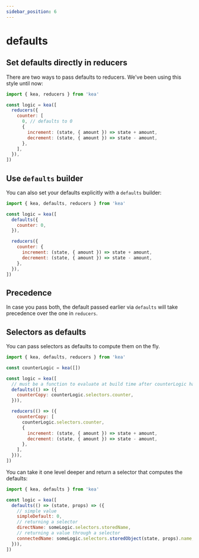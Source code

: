 ```yaml
---
sidebar_position: 6
---
```


# defaults

## Set defaults directly in reducers

There are two ways to pass defaults to reducers. We've been using this style until now:

```javascript
import { kea, reducers } from 'kea'

const logic = kea([
  reducers({
    counter: [
      0, // defaults to 0
      {
        increment: (state, { amount }) => state + amount,
        decrement: (state, { amount }) => state - amount,
      },
    ],
  }),
])
```

## Use `defaults` builder

You can also set your defaults explicitly with a `defaults` builder:

```javascript
import { kea, defaults, reducers } from 'kea'

const logic = kea([
  defaults({
    counter: 0,
  }),

  reducers({
    counter: {
      increment: (state, { amount }) => state + amount,
      decrement: (state, { amount }) => state - amount,
    },
  }),
])
```

## Precedence

In case you pass both, the default passed earlier via `defaults` will take precedence over the one in `reducers`.

## Selectors as defaults

You can pass selectors as defaults to compute them on the fly.

```javascript
import { kea, defaults, reducers } from 'kea'

const counterLogic = kea([])

const logic = kea([
  // must be a function to evaluate at build time after counterLogic has mounted 
  defaults(() => ({
    counterCopy: counterLogic.selectors.counter,
  })),

  reducers(() => ({
    counterCopy: [
      counterLogic.selectors.counter,
      {
        increment: (state, { amount }) => state + amount,
        decrement: (state, { amount }) => state - amount,
      },
    ],
  })),
])
```

You can take it one level deeper and return a selector that computes the defaults:

```javascript
import { kea, defaults } from 'kea'

const logic = kea([
  defaults(() => (state, props) => ({
    // simple value
    simpleDefault: 0,
    // returning a selector
    directName: someLogic.selectors.storedName,
    // returning a value through a selector
    connectedName: someLogic.selectors.storedObject(state, props).name,
  })),
])
```

